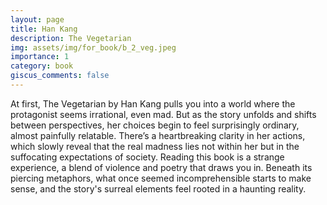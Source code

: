 ```yaml
---
layout: page
title: Han Kang
description: The Vegetarian
img: assets/img/for_book/b_2_veg.jpeg
importance: 1
category: book
giscus_comments: false
---
```


At first, The Vegetarian by Han Kang pulls you into a world where the protagonist seems irrational, even mad. But as the story unfolds and shifts between perspectives, her choices begin to feel surprisingly ordinary, almost painfully relatable. There’s a heartbreaking clarity in her actions, which slowly reveal that the real madness lies not within her but in the suffocating expectations of society. Reading this book is a strange experience, a blend of violence and poetry that draws you in. Beneath its piercing metaphors, what once seemed incomprehensible starts to make sense, and the story's surreal elements feel rooted in a haunting reality.